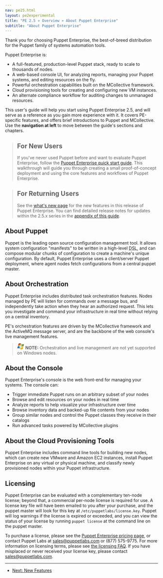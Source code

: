 ```yaml
---
nav: pe25.html
layout: pe2experimental
title: "PE 2.5 » Overview » About Puppet Enterprise"
subtitle: "About Puppet Enterprise"
---
```



Thank you for choosing Puppet Enterprise, the best-of-breed distribution for the Puppet family of systems automation tools.

Puppet Enterprise is:

* A full-featured, production-level Puppet stack, ready to scale to thousands of nodes.
* A web-based console UI, for analyzing reports, managing your Puppet systems, and editing resources on the fly.
* Powerful orchestration capabilities built on the MCollective framework.
* Cloud provisioning tools for creating and configuring new VM instances.
* An alternate compliance workflow for auditing changes to unmanaged resources.

This user's guide will help you start using Puppet Enterprise 2.5, and will serve as a reference as you gain more experience with it. It covers PE-specific features, and offers brief introductions to Puppet and MCollective. Use the **navigation at left** to move between the guide's sections and chapters.

> For New Users
> -----
> 
> If you've never used Puppet before and want to evaluate Puppet Enterprise, follow the [Puppet Enterprise quick start guide](./quick_start.html). This walkthrough will guide you through creating a small proof-of-concept deployment and using the core features and workflows of Puppet Enterprise. 

> For Returning Users
> -----
> 
> See the [what's new page](./overview_whats_new.html) for the new features in this release of Puppet Enterprise. You can find detailed release notes for updates within the 2.5.x series in the [appendix of this guide](./appendix.html).


About Puppet
-----

Puppet is the leading open source configuration management tool. It allows system configuration "manifests" to be written in a high-level <abbr title="Domain-Specific Language">DSL</abbr>, and can compose modular chunks of configuration to create a machine's unique configuration. By default, Puppet Enterprise uses a client/server Puppet deployment, where agent nodes fetch configurations from a central puppet master.

About Orchestration
-----

Puppet Enterprise includes distributed task orchestration features. Nodes managed by PE will listen for commands over a message bus, and independently take action when they hear an authorized request. This lets you investigate and command your infrastructure in real time without relying on a central inventory. 

PE's orchestration features are driven by the MCollective framework and the ActiveMQ message server, and are the backbone of the web console's live management features.

> ![windows-only](./images/windows-logo-small.jpg) **NOTE:** Orchestration and live management are not yet supported on Windows nodes.

About the Console
-----

Puppet Enterprise's console is the web front-end for managing your systems. The console can:

* Trigger immediate Puppet runs on an arbitrary subset of your nodes
* Browse and edit resources on your nodes in real time
* Analyze reports to help visualize your infrastructure over time
* Browse inventory data and backed-up file contents from your nodes
* Group similar nodes and control the Puppet classes they receive in their catalogs
* Run advanced tasks powered by MCollective plugins

About the Cloud Provisioning Tools
-----

Puppet Enterprise includes command line tools for building new nodes, which can create new VMware and Amazon EC2 instances, install Puppet Enterprise on any virtual or physical machine, and classify newly provisioned nodes within your Puppet infrastructure. 


Licensing
-----

Puppet Enterprise can be evaluated with a complementary ten-node license; beyond that, a commercial per-node license is required for use. A license key file will have been emailed to you after your purchase, and the puppet master will look for this key at `/etc/puppetlabs/license.key`. Puppet will log warnings if the license is expired or exceeded, and you can view the status of your license by running `puppet license` at the command line on the puppet master. 

To purchase a license, please see the [Puppet Enterprise pricing page](http://www.puppetlabs.com/puppet/how-to-buy/), or contact Puppet Labs at <sales@puppetlabs.com> or (877) 575-9775. For more information on licensing terms, please see [the licensing FAQ](http://www.puppetlabs.com/licensing-faq/). If you have misplaced or never received your license key, please contact <sales@puppetlabs.com>. 


* * * 

- [Next: New Features](./overview_whats_new.html)
